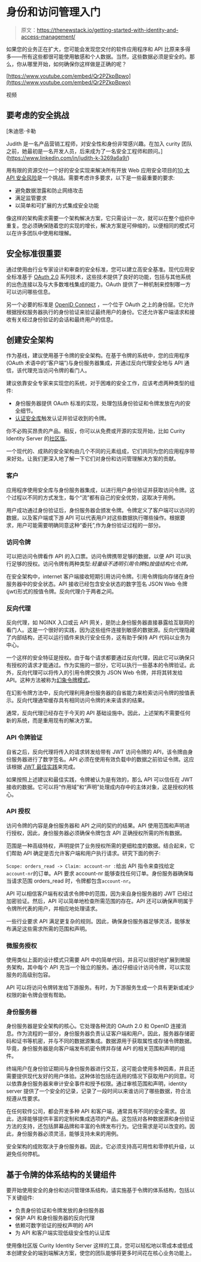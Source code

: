 # 身份和访问管理入门

> 原文：<https://thenewstack.io/getting-started-with-identity-and-access-management/>

如果您的业务正在扩大，您可能会发现您交付的软件应用程序和 API 比原来多得多——所有这些都很可能使用敏感和个人数据。当然，这些数据必须是安全的。那么，你从哪里开始，如何确保你这样做是正确的呢？

[https://www.youtube.com/embed/Qr2PZkpBpwo](https://www.youtube.com/embed/Qr2PZkpBpwo)

视频

## 要考虑的安全挑战

 [朱迪思·卡勒

Judith 是一名产品营销工程师，对安全性和身份非常感兴趣。在加入 curity 团队之前，她最初是一名开发人员，后来成为了一名安全工程师和顾问。](https://www.linkedin.com/in/judith-k-3269a6a9/) 

用有限的资源交付一个好的安全实现来解决所有开放 Web 应用安全项目的[10 大 API 安全风险](https://curity.io/resources/learn/owasp-to-ten/)是一个挑战。需要考虑许多要求，以下是一些最重要的要求:

*   避免数据泄露和防止网络攻击
*   满足监管要求
*   以简单和可扩展的方式集成安全功能

像这样的架构需求需要一个架构解决方案，它只需设计一次，就可以在整个组织中重复。您必须确保随着您的实现的增长，解决方案是可伸缩的，以便相同的模式可以在许多团队中使用和理解。

## 安全标准很重要

通过使用由行业专家设计和审查的安全标准，您可以建立高安全基准。现代应用安全标准基于 [OAuth 2.0](https://curity.io/resources/oauth/) 系列技术，这些技术提供了良好的功能，包括与其他系统的出色连接以及与大多数堆栈集成的能力。OAuth 提供了一种机制来控制哪一方可以访问哪些信息。

另一个必要的标准是 [OpenID Connect](https://curity.io/resources/openid-connect/) ，一个位于 OAuth 之上的身份层。它允许根据授权服务器执行的身份验证来验证最终用户的身份。它还允许客户端请求和接收有关经过身份验证的会话和最终用户的信息。

## 创建安全架构

作为基线，建议使用基于令牌的安全架构。在基于令牌的系统中，您的应用程序(OAuth 术语中的“客户端”)与身份服务器集成，并通过反向代理安全地与 API 通信，该代理充当访问令牌的看门人。

建议依靠安全专家来实现您的系统，对于困难的安全工作，应该考虑两种类型的组件:

*   身份服务器提供 OAuth 标准的实现，处理包括身份验证和令牌发放在内的安全细节。
*   [认证安全库](https://openid.net/developers/certified)触发认证并验证收到的令牌。

你不必购买昂贵的产品。相反，你可以从免费或开源的实现开始，比如 Curity Identity Server 的[社区版](https://curity.io/product/community/)。

一个现代的、成熟的安全架构由几个不同的元素组成，它们共同为您的应用程序带来好处。让我们更深入地了解一下它们对身份和访问管理解决方案的贡献。

### 客户

应用程序使用安全库与身份服务器集成，以进行用户身份验证并获取访问令牌。这个过程以不同的方式发生，每个“流”都有自己的安全优势，这取决于用例。

用户成功通过身份验证后，身份服务器会颁发令牌。令牌定义了客户端可以访问的数据，以及客户端或下游 API 可以代表用户对这些数据执行哪些操作。根据要求，用户可能需要明确同意这种“委托”,作为身份验证过程的一部分。

### 访问令牌

可以把访问令牌看作 API 的入口票。访问令牌携带足够的数据，以便 API 可以执行足够的授权。访问令牌有两种类型:*轻量级不透明引用令牌*和*按值结构化令牌。*

在安全架构中，internet 客户端接收短期引用访问令牌。引用令牌指向存储在身份服务器中的安全状态。API 接收已经包含安全状态的数字签名 JSON Web 令牌(jwt)形式的按值令牌。反向代理介于两者之间。

### 反向代理

反向代理，如 NGINX 入口或云 API 网关，是防止身份服务器直接暴露给互联网的看门人。这是一个很好的实践，因为这些组件连接到敏感的数据源。反向代理隐藏了内部结构，还可以运行插件来执行安全任务，这有助于保持 API 代码以业务为中心。

一个这样的安全特征是授权。由于每个请求都要通过反向代理，因此它可以确保只有授权的请求才能通过。作为实施的一部分，它可以执行一些基本的令牌验证。此外，反向代理可以将传入的引用令牌交换为 JSON Web 令牌，并将其转发给 API。这种方法被称为[幻象令牌模式](https://curity.io/resources/learn/phantom-token-pattern/)。

在幻影令牌方法中，反向代理利用身份服务器的自省能力来检索访问令牌的按值表示。反向代理通常缓存具有相同访问令牌的未来请求的结果。

通常，反向代理已经存在于今天的 API 基础设施中。因此，上述架构不需要任何新的系统，而是重用现有的解决方案。

### API 令牌验证

自省之后，反向代理将传入的请求转发给带有 JWT 访问令牌的 API，该令牌由身份服务器进行了数字签名。API 必须在使用有效负载中的数据之前验证令牌。这应该根据 [JWT 最佳实践](https://curity.io/resources/learn/jwt-best-practices/)来完成。

如果按照上述建议和最佳实践，令牌被认为是有效的，那么 API 可以信任在 JWT 接收的数据。它可以将“作用域”和“声明”处理成内存中的主体对象，这是授权的核心。

### API 授权

访问令牌的内容是身份服务器和 API 之间的契约的结果。API 使用范围和声明进行授权，因此，身份服务器必须确保令牌包含 API 正确授权所需的所有数据。

范围是一种高级特权，声明提供了业务授权所需的更细粒度的数据。结合起来，它们帮助 API 确定是否允许客户端和用户执行请求。研究下面的例子:

`Scope: orders_read -> Claim: account-nr :`给出 API 指令来查找给定`account-nr`的订单。API 要求 account-nr 能够查找任何订单。身份服务器确保每当请求范围 orders_read 时，令牌都包含`account-nr`。

API 可以相信客户端有权请求令牌中的范围，因为来自身份服务器的 JWT 已经过加密验证。然后，API 可以简单地检查所需范围的存在。API 还可以确保声明属于令牌所代表的用户，并相应地处理请求。

一些行业要求 API 满足更复杂的规则。因此，确保身份服务器足够灵活，能够发布满足这些需求所需的范围和声明。

### 微服务授权

使用类似上面的设计模式只需要 API 中的简单代码，并且可以很好地扩展到微服务架构，其中每个 API 充当一个独立的服务。通过仔细设计访问令牌，可以实现服务的高级别包容。

API 可以将访问令牌转发给下游服务。有时，为下游服务生成一个具有更新或减少权限的新令牌会很有帮助。

### 身份服务器

身份服务器是安全架构的核心。它处理各种流的 OAuth 2.0 和 OpenID 连接消息。作为流程的一部分，身份服务器负责认证客户端和用户。因此，服务器存储密码和证书等机密，并与不同的数据源集成。数据源用于获取属性或存储令牌数据。毕竟，身份服务器是向客户端发布机密令牌并存储 API 的相关范围和声明的组件。

终端用户在身份验证期间与身份服务器进行交互，这可能会使用多种因素，并且还需要提供现代友好的用户体验。这种体验包括在适用的情况下获取用户的同意。可以依靠身份服务器来审计安全事件和授予权限。通过审核范围和声明，identity server 提供了一个安全的记录，记录了一段时间以来谁访问了哪些数据，符合法规遵从性要求。

在任何软件公司，都会开发多种 API 和客户端，通常具有不同的安全需求。因此，选择能够提供丰富的定制和集成选项的产品。这包括对各种数据源和身份验证方法的支持，还包括屏幕品牌和丰富的令牌发布行为。记住需求是可以改变的。因此，身份服务器必须灵活，能够支持未来的用例。

安全架构的成败取决于身份服务器。因此，它必须支持高可用性和零停机升级，以避免任何停机。

## 基于令牌的体系结构的关键组件

要开始使用安全的身份和访问管理体系结构，请实施基于令牌的体系结构，包括以下关键组件:

*   负责身份验证和令牌发放的身份服务器
*   保护 API 和身份服务器的反向代理
*   依赖可数字验证的授权声明的 API
*   为 API 和客户端实现低级安全性的认证库

使用像社区版 Curity Identity Server 这样的工具，您可以轻松地以零成本或低成本创建安全的端到端解决方案，使您的团队能够将更多时间花在核心业务功能上。

<svg xmlns:xlink="http://www.w3.org/1999/xlink" viewBox="0 0 68 31" version="1.1"><title>Group</title> <desc>Created with Sketch.</desc></svg>
